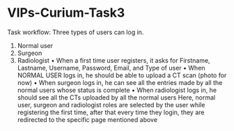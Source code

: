 # VIPs-Curium-Task3

Task workflow:
Three types of users can log in.
1. Normal user
2. Surgeon
3. Radiologist
• When a first time user registers, it asks for Firstname, Lastname, Username, Password,
Email, and Type of user
• When NORMAL USER logs in, he should be able to upload a CT scan (photo for now)
• When surgeon logs in, he can see all the entries made by all the normal users whose status is complete
• When radiologist logs in, he should see all the CTs uploaded by all the normal users
Here, normal user, surgeon and radiologist roles are selected by the user while registering the first time, after that every time they login, they are redirected to the specific page mentioned above
